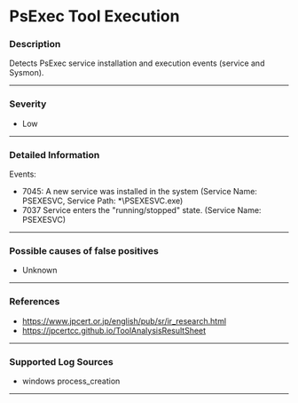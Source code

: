 # PsExec Tool Execution
### Description

Detects PsExec service installation and execution events (service and Sysmon).

-------------------
### Severity

- Low

-------------------

### Detailed Information

Events:
  - 7045: A new service was installed in the system (Service Name: PSEXESVC, Service Path: *\PSEXESVC.exe)
  - 7037 Service enters the "running/stopped" state. (Service Name: PSEXESVC)

-------------------

### Possible causes of false positives

- Unknown

-------------------
### References

- https://www.jpcert.or.jp/english/pub/sr/ir_research.html
- https://jpcertcc.github.io/ToolAnalysisResultSheet

-------------------
### Supported Log Sources

- windows process_creation

-------------------
